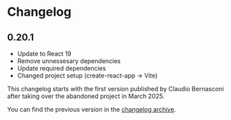 # Changelog

## 0.20.1
- Update to React 19
- Remove unnessesary dependencies
- Update required dependencies
- Changed project setup (create-react-app -> Vite)

This changelog starts with the first version published by Claudio Bernasconi after taking over the abandoned project in March 2025.

You can find the previous version in the [changelog archive](/CHANGELOG_ARCHIVE.md).